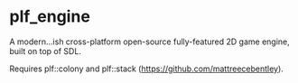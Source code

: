 # plf_engine
A modern...ish cross-platform open-source fully-featured 2D game engine, built on top of SDL.

Requires plf::colony and plf::stack (https://github.com/mattreecebentley).

